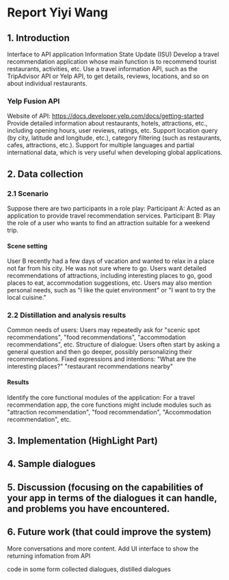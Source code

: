 # Report Yiyi Wang
## 1. Introduction
Interface to API application
Information State Update (ISU)
Develop a travel recommendation application whose main function is to recommend tourist restaurants, activities, etc. 
Use a travel information API, such as the TripAdvisor API or Yelp API, to get details, reviews, locations, and so on about individual restaurants.
### Yelp Fusion API
Website of API: https://docs.developer.yelp.com/docs/getting-started  
Provide detailed information about restaurants, hotels, attractions, etc., including opening hours, user reviews, ratings, etc.
Support location query (by city, latitude and longitude, etc.), category filtering (such as restaurants, cafes, attractions, etc.).
Support for multiple languages and partial international data, which is very useful when developing global applications.

## 2. Data collection
### 2.1 Scenario
Suppose there are two participants in a role play:
Participant A: Acted as an application to provide travel recommendation services.
Participant B: Play the role of a user who wants to find an attraction suitable for a weekend trip.
#### Scene setting
User B recently had a few days of vacation and wanted to relax in a place not far from his city. He was not sure where to go. Users want detailed recommendations of attractions, including interesting places to go, good places to eat, accommodation suggestions, etc. Users may also mention personal needs, such as "I like the quiet environment" or "I want to try the local cuisine."

### 2.2 Distillation and analysis results
Common needs of users: Users may repeatedly ask for "scenic spot recommendations", "food recommendations", "accommodation recommendations", etc.
Structure of dialogue: Users often start by asking a general question and then go deeper, possibly personalizing their recommendations.
Fixed expressions and intentions: "What are the interesting places?" "restaurant recommendations nearby"
#### Results
Identify the core functional modules of the application:
For a travel recommendation app, the core functions might include modules such as "attraction recommendation", "food recommendation", "Accommodation recommendation", etc.

## 3. Implementation (HighLight Part)
## 4. Sample dialogues
## 5. Discussion (focusing on the capabilities of your app in terms of the dialogues it can handle, and problems you have encountered.
## 6. Future work (that could improve the system)
More conversations and more content. Add UI interface to show the returning infomation from API

code in some form
collected dialogues, distilled dialogues
